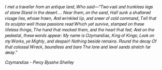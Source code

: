 
𝐼 𝑚𝑒𝑡 𝑎 𝑡𝑟𝑎𝑣𝑒𝑙𝑙𝑒𝑟 𝑓𝑟𝑜𝑚 𝑎𝑛 𝑎𝑛𝑡𝑖𝑞𝑢𝑒 𝑙𝑎𝑛𝑑,
𝑊ℎ𝑜 𝑠𝑎𝑖𝑑—“𝑇𝑤𝑜 𝑣𝑎𝑠𝑡 𝑎𝑛𝑑 𝑡𝑟𝑢𝑛𝑘𝑙𝑒𝑠𝑠 𝑙𝑒𝑔𝑠 𝑜𝑓 𝑠𝑡𝑜𝑛𝑒
𝑆𝑡𝑎𝑛𝑑 𝑖𝑛 𝑡ℎ𝑒 𝑑𝑒𝑠𝑒𝑟𝑡.... 𝑁𝑒𝑎𝑟 𝑡ℎ𝑒𝑚, 𝑜𝑛 𝑡ℎ𝑒 𝑠𝑎𝑛𝑑,
𝐻𝑎𝑙𝑓 𝑠𝑢𝑛𝑘 𝑎 𝑠ℎ𝑎𝑡𝑡𝑒𝑟𝑒𝑑 𝑣𝑖𝑠𝑎𝑔𝑒 𝑙𝑖𝑒𝑠, 𝑤ℎ𝑜𝑠𝑒 𝑓𝑟𝑜𝑤𝑛,
𝐴𝑛𝑑 𝑤𝑟𝑖𝑛𝑘𝑙𝑒𝑑 𝑙𝑖𝑝, 𝑎𝑛𝑑 𝑠𝑛𝑒𝑒𝑟 𝑜𝑓 𝑐𝑜𝑙𝑑 𝑐𝑜𝑚𝑚𝑎𝑛𝑑,
𝑇𝑒𝑙𝑙 𝑡ℎ𝑎𝑡 𝑖𝑡𝑠 𝑠𝑐𝑢𝑙𝑝𝑡𝑜𝑟 𝑤𝑒𝑙𝑙 𝑡ℎ𝑜𝑠𝑒 𝑝𝑎𝑠𝑠𝑖𝑜𝑛𝑠 𝑟𝑒𝑎𝑑
𝑊ℎ𝑖𝑐ℎ 𝑦𝑒𝑡 𝑠𝑢𝑟𝑣𝑖𝑣𝑒, 𝑠𝑡𝑎𝑚𝑝𝑒𝑑 𝑜𝑛 𝑡ℎ𝑒𝑠𝑒 𝑙𝑖𝑓𝑒𝑙𝑒𝑠𝑠 𝑡ℎ𝑖𝑛𝑔𝑠,
𝑇ℎ𝑒 ℎ𝑎𝑛𝑑 𝑡ℎ𝑎𝑡 𝑚𝑜𝑐𝑘𝑒𝑑 𝑡ℎ𝑒𝑚, 𝑎𝑛𝑑 𝑡ℎ𝑒 ℎ𝑒𝑎𝑟𝑡 𝑡ℎ𝑎𝑡 𝑓𝑒𝑑;
𝐴𝑛𝑑 𝑜𝑛 𝑡ℎ𝑒 𝑝𝑒𝑑𝑒𝑠𝑡𝑎𝑙, 𝑡ℎ𝑒𝑠𝑒 𝑤𝑜𝑟𝑑𝑠 𝑎𝑝𝑝𝑒𝑎𝑟:
𝑀𝑦 𝑛𝑎𝑚𝑒 𝑖𝑠 𝑂𝑧𝑦𝑚𝑎𝑛𝑑𝑖𝑎𝑠, 𝐾𝑖𝑛𝑔 𝑜𝑓 𝐾𝑖𝑛𝑔𝑠;
𝐿𝑜𝑜𝑘 𝑜𝑛 𝑚𝑦 𝑊𝑜𝑟𝑘𝑠, 𝑦𝑒 𝑀𝑖𝑔ℎ𝑡𝑦, 𝑎𝑛𝑑 𝑑𝑒𝑠𝑝𝑎𝑖𝑟!
𝑁𝑜𝑡ℎ𝑖𝑛𝑔 𝑏𝑒𝑠𝑖𝑑𝑒 𝑟𝑒𝑚𝑎𝑖𝑛𝑠. 𝑅𝑜𝑢𝑛𝑑 𝑡ℎ𝑒 𝑑𝑒𝑐𝑎𝑦
𝑂𝑓 𝑡ℎ𝑎𝑡 𝑐𝑜𝑙𝑜𝑠𝑠𝑎𝑙 𝑊𝑟𝑒𝑐𝑘, 𝑏𝑜𝑢𝑛𝑑𝑙𝑒𝑠𝑠 𝑎𝑛𝑑 𝑏𝑎𝑟𝑒
𝑇ℎ𝑒 𝑙𝑜𝑛𝑒 𝑎𝑛𝑑 𝑙𝑒𝑣𝑒𝑙 𝑠𝑎𝑛𝑑𝑠 𝑠𝑡𝑟𝑒𝑡𝑐ℎ 𝑓𝑎𝑟 𝑎𝑤𝑎𝑦.”

𝑂𝑧𝑦𝑚𝑎𝑛𝑑𝑖𝑎𝑠 - 𝑃𝑒𝑟𝑐𝑦 𝐵𝑦𝑠𝑠ℎ𝑒 𝑆ℎ𝑒𝑙𝑙𝑒𝑦
